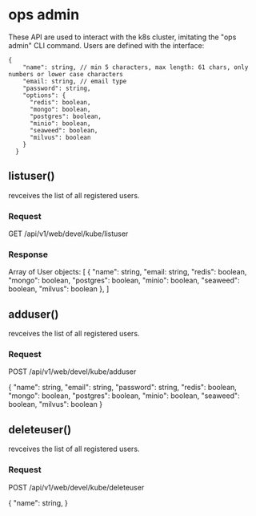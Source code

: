 # ops admin
These API are used to interact with the k8s cluster, imitating the "ops admin" CLI command. Users are defined with the interface:
```
{
    "name": string, // min 5 characters, max length: 61 chars, only numbers or lower case characters
    "email: string, // email type
    "password": string,
    "options": {
      "redis": boolean,
      "mongo": boolean,
      "postgres": boolean,
      "minio": boolean,
      "seaweed": boolean,
      "milvus": boolean
    }
  }
```

## listuser()
revceives the list of all registered users.

### Request
GET /api/v1/web/devel/kube/listuser

### Response
Array of User objects:
[
  {
    "name": string,
    "email: string,
    "redis": boolean,
    "mongo": boolean,
    "postgres": boolean,
    "minio": boolean,
    "seaweed": boolean,
    "milvus": boolean
  },
]


## adduser()
revceives the list of all registered users.

### Request
POST /api/v1/web/devel/kube/adduser

{
  "name": string,
  "email": string,
  "password": string,
  "redis": boolean,
  "mongo": boolean,
  "postgres": boolean,
  "minio": boolean,
  "seaweed": boolean,
  "milvus": boolean
}


## deleteuser()
revceives the list of all registered users.

### Request
POST /api/v1/web/devel/kube/deleteuser

{
  "name": string,
}
